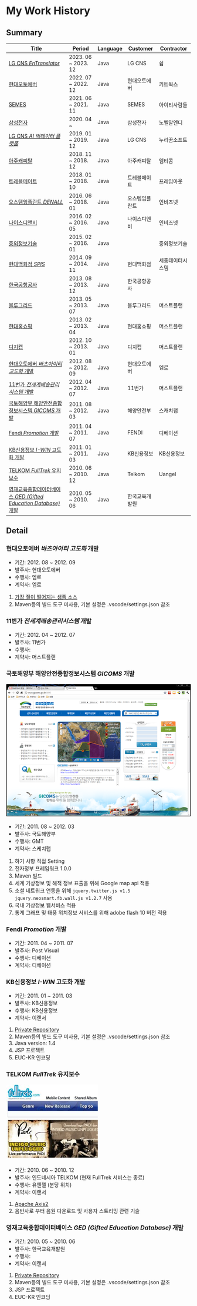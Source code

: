 
# My Work History

## Summary

|Title|Period|Language|Customer|Contractor|
|-----|------|--------|--------|----------|
|[LG CNS _EnTranslator_]()|2023. 06 ~ 2023. 12|Java|LG CNS|쉼|
|[현대오토에버]()|2022. 07 ~ 2022. 12|Java|현대오토에버|키트웍스|
|[SEMES]()|2021. 06 ~ 2021. 11|Java|SEMES|아이티사람들|
|[삼성전자]()|2020. 04 ~ |Java|삼성전자|노벨알엔디|
|[LG CNS _AI 빅데이터 플랫폼_]()|2019. 01 ~ 2019. 12|Java|LG CNS|누리꿈소프트|
|[아주캐피탈]()|2018. 11 ~ 2018. 12|Java|아주캐피탈|엠티콤|
|[트레블메이트]()|2018. 01 ~ 2018. 10|Java|트레블메이트|프레임아웃|
|[오스템임플란트 _DENALL_]()|2016. 06 ~ 2018. 01|Java|오스템임플란트|인비즈넷|
|[나이스디앤비]()|2016. 02 ~ 2016. 05|Java|나이스디앤비|인비즈넷|
|[중외정보기술]()|2015. 02 ~ 2016. 01|Java||중외정보기술|
|[현대백화점 _SPIS_]()|2014. 09 ~ 2014. 11|Java|현대백화점|세종데이터시스템|
|[한국공항공사]()|2013. 08 ~ 2013. 12|Java|한국공항공사||
|[블루그리드]()|2013. 05 ~ 2013. 07|Java|블루그리드|머스트플랜|
|[현대홈쇼핑]()|2013. 02 ~ 2013. 04|Java|현대홈쇼핑|머스트플랜|
|[디지캡]()|2012. 10 ~ 2013. 01|Java|디지캡|머스트플랜|
|[현대오토에버 _바츠아이티 고도화_ 개발](#현대오토에버-바츠아이티-고도화-개발)|2012. 08 ~ 2012. 09|Java|현대오토에버|엠로|
|[11번가 _전세계배송관리시스템_ 개발](#11번가-전세계배송관리시스템-개발)|2012. 04 ~ 2012. 07|Java|11번가|머스트플랜|
|[국토해양부 해양안전종합정보시스템 _GICOMS_ 개발](#국토해양부-해양안전종합정보시스템-gicoms-개발)|2011. 08 ~ 2012. 03|Java|해양안전부|스캐치랩|
|[Fendi _Promotion_ 개발](#fendi-promotion-개발)|2011. 04 ~ 2011. 07|Java|FENDI|디베이션|
|[KB신용정보 _I-WIN_ 고도화 개발](#kb신용정보-i-win-고도화-개발)|2011. 01 ~ 2011. 03|Java|KB신용정보|KB신용정보|
|[TELKOM _FullTrek_ 유지보수](#telkom-fulltrek-유지보수)|2010. 06 ~ 2010. 12|Java|Telkom|Uangel|
|[영재교육종합데이터베이스 _GED (Gifted Education Database)_ 개발](#영재교육종합데이터베이스-ged-gifted-education-database-개발)|2010. 05 ~ 2010. 06|Java|한국교육개발원||

## Detail

### 현대오토에버 _바츠아이티 고도화_ 개발

- 기간: 2012. 08 ~ 2012. 09
- 발주사: 현대오토에버
- 수행사: 엠로
- 계약사: 엠로

1. [가장 질이 떨어지는 샘플 소스](https://github.com/sayingu/vaatzit-sample)
2. Maven등의 빌드 도구 미사용, 기본 설정은 .vscode/settings.json 참조

### 11번가 _전세계배송관리시스템_ 개발

- 기간: 2012. 04 ~ 2012. 07
- 발주사: 11번가
- 수행사:
- 계약사: 머스트플랜

### 국토해양부 해양안전종합정보시스템 _GICOMS_ 개발

![구 사이트 이미지](images/gicoms-screenshot1.png "구 사이트 이미지")

- 기간: 2011. 08 ~ 2012. 03
- 발주사: 국토해양부
- 수행사: GMT
- 계약사: 스케치랩

1. 하기 사항 직접 Setting
2. 전자정부 프레임워크 1.0.0
3. Maven 빌드
4. 세계 기상정보 및 해적 정보 표출을 위해 Google map api 적용
5. 소셜 네트워크 연동을 위해 `jquery.twitter.js v1.5` `jquery.neosmart.fb.wall.js v1.2.7` 사용
6. 국내 기상정보 웹서비스 적용
7. 통계 그래프 및 태풍 위치정보 서비스를 위해 adobe flash 10 버전 적용

### Fendi _Promotion_ 개발

- 기간: 2011. 04 ~ 2011. 07
- 발주사: Post Visual
- 수행사: 디베이션
- 계약사: 디베이션

### KB신용정보 _I-WIN_ 고도화 개발

- 기간: 2011. 01 ~ 2011. 03
- 발주사: KB신용정보
- 수행사: KB신용정보
- 계약사: 이랜서

1. [Private Repository](https://github.com/sayingu/2011.KBCI.01.I-WIN)
2. Maven등의 빌드 도구 미사용, 기본 설정은 .vscode/settings.json 참조
3. Java version: 1.4
4. JSP 프로젝트
5. EUC-KR 인코딩

### TELKOM _FullTrek_ 유지보수

![구 사이트 이미지](images/telkom-fulltrek-screenshot1.jpg "구 사이트 이미지")

- 기간: 2010. 06 ~ 2010. 12
- 발주사: 인도네시아 TELKOM (현재 FullTrek 서비스는 종료)
- 수행사: 유엔젤 (분당 위치)
- 계약사: 이랜서

1. [Apache Axis2](https://axis.apache.org/axis2/java/core/index.html)
2. 음반사로 부터 음원 다운로드 및 사용자 스트리밍 관련 기술

### 영재교육종합데이터베이스 _GED (Gifted Education Database)_ 개발

- 기간: 2010. 05 ~ 2010. 06
- 발주사: 한국교육개발원
- 수행사:
- 계약사: 이랜서

1. [Private Repository](https://github.com/sayingu/kedi_ged)
2. Maven등의 빌드 도구 미사용, 기본 설정은 .vscode/settings.json 참조
3. JSP 프로젝트
4. EUC-KR 인코딩
